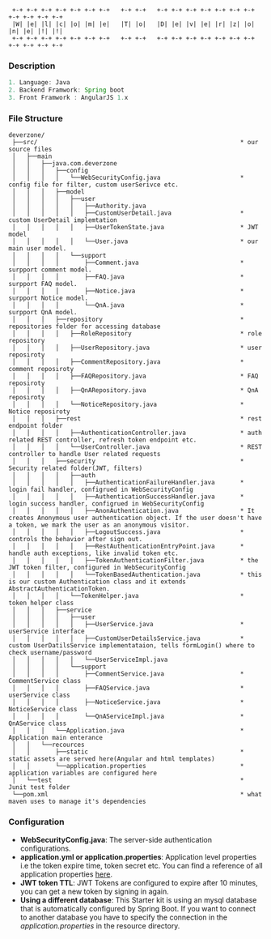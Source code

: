 ```
 +-+ +-+ +-+ +-+ +-+ +-+ +-+   +-+ +-+   +-+ +-+ +-+ +-+ +-+ +-+ +-+ +-+ +-+ +-+ +-+
 |W| |e| |l| |c| |o| |m| |e|   |T| |o|   |D| |e| |v| |e| |r| |z| |o| |n| |e| |!| |!|
 +-+ +-+ +-+ +-+ +-+ +-+ +-+   +-+ +-+   +-+ +-+ +-+ +-+ +-+ +-+ +-+ +-+ +-+ +-+ +-+
```

### Description
```java
1. Language: Java
2. Backend Framwork: Spring boot
3. Front Framwork : AngularJS 1.x
```

### File Structure
```
deverzone/
 ├──src/                                                        * our source files
 │   ├──main
 │   │   ├──java.com.deverzone
 │   │   │   ├──config
 │   │   │   │   └──WebSecurityConfig.java                      * config file for filter, custom userSerivce etc.
 │   │   │   ├──model
 │   │   │   │   ├──user
 │   │   │   │   │   ├──Authority.java
 │   │   │   │   │   ├──CustomUserDetail.java                   * custom UserDetail implemtation
 │   │   │   │   │   ├──UserTokenState.java                     * JWT model
 │   │   │   │   │   └──User.java                               * our main user model.
 │   │   │   │   └──support
 │   │   │   │       ├──Comment.java                            * surpport comment model.
 │   │   │   │       ├──FAQ.java                                * surpport FAQ model.
 │   │   │   │       ├──Notice.java                             * surpport Notice model.
 │   │   │   │       └──QnA.java                                * surpport QnA model.
 │   │   │   ├──repository                                      * repositories folder for accessing database
 │   │   │   │   ├──RoleRepository                              * role repository
 │   │   │   │   ├──UserRepository.java                         * user reposiroty
 │   │   │   │   ├──CommentRepository.java                      * comment reposiroty
 │   │   │   │   ├──FAQRepository.java                          * FAQ reposiroty
 │   │   │   │   ├──QnARepository.java                          * QnA reposiroty
 │   │   │   │   └──NoticeRepository.java                       * Notice reposiroty
 │   │   │   ├──rest                                            * rest endpoint folder
 │   │   │   │   ├──AuthenticationController.java               * auth related REST controller, refresh token endpoint etc.
 │   │   │   │   └──UserController.java                         * REST controller to handle User related requests
 │   │   │   ├──security                                        * Security related folder(JWT, filters)
 │   │   │   │   ├──auth
 │   │   │   │   │   ├──AuthenticationFailureHandler.java       * login fail handler, configrued in WebSecurityConfig
 │   │   │   │   │   ├──AuthenticationSuccessHandler.java       * login success handler, configrued in WebSecurityConfig
 │   │   │   │   │   ├──AnonAuthentication.java                 * It creates Anonymous user authentication object. If the user doesn't have a token, we mark the user as an anonymous visitor.
 │   │   │   │   │   ├──LogoutSuccess.java                      * controls the behavior after sign out.
 │   │   │   │   │   ├──RestAuthenticationEntryPoint.java       * handle auth exceptions, like invalid token etc.
 │   │   │   │   │   ├──TokenAuthenticationFilter.java          * the JWT token filter, configured in WebSecurityConfig
 │   │   │   │   │   └──TokenBasedAuthentication.java           * this is our custom Authentication class and it extends AbstractAuthenticationToken.
 │   │   │   │   └──TokenHelper.java                            * token helper class
 │   │   │   ├──service
 │   │   │   │   ├──user
 │   │   │   │   │   ├──UserService.java                        * userService interface
 │   │   │   │   │   ├──CustomUserDetailsService.java           * custom UserDatilsService implementataion, tells formLogin() where to check username/password
 │   │   │   │   │   └──UserServiceImpl.java
 │   │   │   │   └──support
 │   │   │   │       ├──CommentService.java                     * CommentService class
 │   │   │   │       ├──FAQService.java                         * userService class
 │   │   │   │       ├──NoticeService.java                      * NoticeService class
 │   │   │   │       └──QnAServiceImpl.java                     * QnAService class
 │   │   │   └──Application.java                                * Application main enterance
 │   │   └──recources
 │   │       ├──static                                          * static assets are served here(Angular and html templates)
 │   │       └──application.properties                          * application variables are configured here
 │   └──test                                                    * Junit test folder
 └──pom.xml                                                     * what maven uses to manage it's dependencies
```

### Configuration
- **WebSecurityConfig.java**: The server-side authentication configurations.
- **application.yml or application.properties**: Application level properties i.e the token expire time, token secret etc. You can find a reference of all application properties [here](http://docs.spring.io/spring-boot/docs/current/reference/html/common-application-properties.html).
- **JWT token TTL**: JWT Tokens are configured to expire after 10 minutes, you can get a new token by signing in again.
- **Using a different database**: This Starter kit is using an mysql database that is automatically configured by Spring Boot. If you want to connect to another database you have to specify the connection in the *application.properties* in the resource directory.

